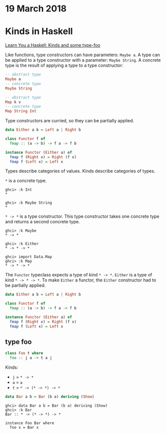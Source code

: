 # 19 March 2018

# Kinds in Haskell

[Learn You a Haskell: Kinds and some type-foo](http://learnyouahaskell.com/making-our-own-types-and-typeclasses#the-functor-typeclass)

Like functions, type constructors can have parameters: `Maybe a`.
A type can be applied to a type constructor with a parameter: `Maybe String`.
A concrete type is the result of applying a type to a type constructor:

```haskell
-- abstract type
Maybe a
-- concrete type
Maybe String

-- abstract type
Map k v
-- concrete type
Map String Int
```

Type constructors are curried, so they can be partially applied.

```haskell
data Either a b = Left a | Right b

class Functor f of
  fmap :: (a -> b) -> f a -> f b

instance Functor (Either a) of
  fmap f (Right x) = Right (f x)
  fmap f (Left x) = Left x
```

Types describe categories of values.
Kinds describe categories of types.

`*` is a concrete type.

```
ghci> :k Int
*

ghci> :k Maybe String
*
```

`* -> *` is a type constructor.
This type constructor takes one concrete type and returns a second concrete 
type.

```
ghci> :k Maybe
* -> *

ghci> :k Either
* -> * -> *

ghci> import Data.Map
ghci> :k Map
* -> * -> *
```

The `Functor` typeclass expects a type of kind `* -> *`.
`Either` is a type of kind `* -> * -> *`.
To make `Either` a functor, the `Either` constructor had to be partially 
applied.

```haskell
data Either a b = Left a | Right b

class Functor f of
  fmap :: (a -> b) -> f a -> f b

instance Functor (Either a) of
  fmap f (Right x) = Right (f x)
  fmap f (Left x) = Left x
```

## type foo


```haskell
class Foo t where
  foo :: j a -> t a j
```

Kinds:

- `j` =  `* -> *`
- `a` = `a`
- `t` = `* -> (* -> *) -> *`

```haskell
data Bar a b = Bar (b a) deriving (Show)
```

```
ghci> data Bar a b = Bar (b a) deriving (Show)
ghci> :k Bar
Bar :: * -> (* -> *) -> *
```

```
instance Foo Bar where
  foo x = Bar x
```


